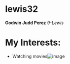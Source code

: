 # lewis32
**Godwin Judd Perez**
*9-Lewis*

# My Interests:
- Watching movies![image](https://github.com/user-attachments/assets/4c656adf-59b5-42cb-a911-9e9f8449c28a)



